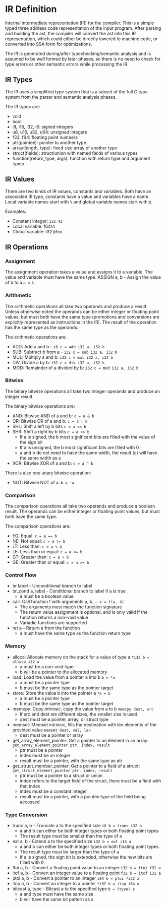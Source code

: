 # IR Definition

Internal intermediate representation (IR) for the compiler.
This is a simple typed three address code representation of the input program. After parsing and building the
ast, the compiler will convert the ast into this IR representation, which could either be directly lowered to
machine code, or converted into SSA form for optimizations.

The IR is generated during/after typechecking/semantic analysis and is assumed to be well formed by later phases,
so there is no need to check for type errors or other semantic errors while processing the IR.

## IR Types
The IR uses a simplified type system that is a subset of the full C type system from the parser and semantic analysis
phases.

The IR types are:
- void
- bool
- i8, i16, i32, i6: signed integers
- u8, u16, u32, u64: unsigned integers
- f32, f64: floating point numbers
- ptr(pointee): pointer to another type
- array(length, type): fixed size array of another type
- struct(fields): struct/union with named fields of various types
- function(return_type, args): function with return type and argument types

## IR Values

There are two kinds of IR values, constants and variables. Both have an associated IR type, constants have a value
and variables have a name. Local variable names start with `%` and global variable names start with `@`.

Examples:
- Constant integer: `i32 42`
- Local variable: f64`%1`
- Global variable: i32 `@foo`

## IR Operations

### Assignment

The assignment operation takes a value and assigns it to a variable. The value and variable must have the same type.
ASSIGN a, b - Assign the value of b to a `a = b`

### Arithmetic

The arithmetic operations all take two operands and produce a result. Unless otherwise noted the operands can
be either integer or floating point values, but must both have the same type (promotions and conversions are
explicitly represented as instructions in the IR). The result of the operation has the same type as the operands.

The arithmetic operations are:
- ADD: Add a and b - `i8 c = add i32 a, i32 b`
- SUB: Subtract b from a - `i32 c = sub i32 a, i32 b`
- MUL: Multiply a and b: `i32 c = mul i32 a, i32 b`
- DIV: Divide a by b: `i32 c = div i32 a, i32 b`
- MOD: Remainder of a divided by b: `i32 c = mod i32 a, i32 b`

### Bitwise

The binary bitwise operations all take two integer operands and produce an integer result.

The binary bitwise operations are:
- AND: Bitwise AND of a and b: `c = a & b`
- OR:  Bitwise OR of a and b: `c = a | b`
- SHL: Shift a left by b bits `c = a << b`
- SHR: Shift a right by b bits `c = a >> b`
   + If a is signed, the b most significant bits are filled with the value of the sign bit
   + If a is unsigned, the b most significant bits are filled with 0
   + a and b do not need to have the same width, the result (c) will have the same width as a
- XOR: Bitwise XOR of a and b: `c = a ^ b`

There is also one unary bitwise operation:
- NOT: Bitwise NOT of a: `b = ~a`

### Comparison

The comparison operations all take two operands and produce a boolean result. The operands can be either integer
or floating point values, but must both have the same type.

The comparison operations are:
- EQ: Equal: `c = a == b`
- NE: Not equal: `c = a != b`
- LT: Less than: `c = a < b`
- LE: Less than or equal: `c = a <= b`
- GT: Greater than: `c = a > b`
- GE: Greater than or equal: `c = a >= b`

### Control Flow

- br label - Unconditional branch to label
- br_cond a, label - Conditional branch to label if a is true
   + a must be a boolean value
- call: Call function f with arguments a, b, ... `c = f(a, b)`
   + The arguments must match the function signature
   + The return value assignment is optional, and is only valid if the function returns a non-void value
   + Variadic functions are supported
- ret a - Return a from the function
   + a must have the same type as the function return type

### Memory
- alloca: Allocate memory on the stack for a value of type a `*i32 b = alloca i32 a`
   + a must be a non-void type
   + b will be a pointer to the allocated memory
- load: Load the value from a pointer a into b `b = *a`
   + a must be a pointer type
   + b must be the same type as the pointer target
- store: Store the value b into the pointer a `*a = b`
   + a must be a pointer type
   + b must be the same type as the pointer target
- memcpy: Copy intrinsic, copy the value from a to b `memcpy dest, src`
   + If src and dest are different sizes, the smaller size is used.
   + dest must be a pointer, array, or struct type
- memset: Memset intrinsic, fills the destination with len elements of the provided value `memset dest, val, len`
   + dest must be a pointer or array
- get_array_element_pointer: Get a pointer to an element in an array: `get_array_element_pointer ptr, index, result`
   + ptr must be a pointer
   + index must be an integer
   + result must be a pointer, with the same type as ptr
- get_struct_member_pointer: Get a pointer to a field of a struct: `get_struct_element_pointer ptr, index, result`
   + ptr must be a pointer to a struct or union
   + index refers to the target field of the struct, there must be a field with that index
   + index must be a constant integer
   + result must be a pointer, with a pointee type of the field being accessed

### Type Conversion

- trunc a, b - Truncate a to the specified size `i8 b = trunc i32 a`
   + a and b can either be both integer types or both floating point types
   + The result type must be smaller than the type of a
- ext a, b - Extend a to the specified size `i32 b = ext i16 a`
    + a and b can either be both integer types or both floating point types
    + The result type must be larger than the type of a
    + If a is signed, the sign bit is extended, otherwise the new bits are filled with 0
- ftoi a, b - Convert a floating point value to an integer `i32 b = ftoi f32 a`
- itof a, b - Convert an integer value to a floating point `f32 b = itof i32 a`
- ptoi a, b - Convert a pointer to an integer `i64 b = ptoi *i32 a`
- itop a, b - Convert an integer to a pointer `*i32 b = itop i64 a`
- bitcast a, type - Bitcast a to the specified type `b = (type) a`
    + a and type must have the same size
    + b will have the same bit pattern as a